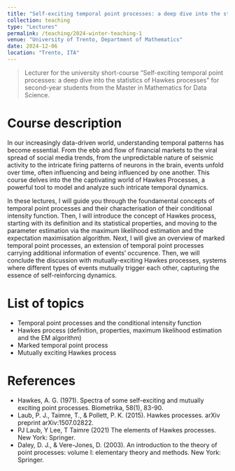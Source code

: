 ```yaml
---
title: "Self-exciting temporal point processes: a deep dive into the statistics of Hawkes processes"
collection: teaching
type: "Lectures"
permalink: /teaching/2024-winter-teaching-1
venue: "University of Trento, Department of Mathematics"
date: 2024-12-06
location: "Trento, ITA"
---
```


> Lecturer for the university short-course “Self-exciting temporal point processes: a deep dive into the statistics of Hawkes processes” for second-year students from the Master in Mathematics for Data Science.


Course description
======
In our increasingly data-driven world, understanding temporal patterns has become essential. From the ebb and flow of financial markets to the viral spread of social media trends, from the unpredictable nature of seismic activity to the intricate firing patterns of neurons in the brain, events unfold over time, often influencing and being influenced by one another. This course delves into the the captivating world of Hawkes Processes, a powerful tool to model and analyze such intricate temporal dynamics.

In these lectures, I will guide you through the foundamental concepts of temporal point processes and their characterisation of their conditional intensity function. Then, I will introduce the concept of Hawkes process, starting with its definition and its statistical properties, and moving to the parameter estimation via the maximum likelihood estimation and the expectation maximisation algorithm. Next, I will give an overview of marked temporal point processes, an extension of temporal point processes carrying additional information of events’ occurence. Then, we will conclude the discussion with mutually-exciting Hawkes processes, systems where different types of events mutually trigger each other, capturing the essence of self-reinforcing dynamics.

List of topics
======
* Temporal point processes and the conditional intensity function
* Hawkes process (definition, properties, maximum likelihood estimation and the EM algorithm)
* Marked temporal point process
* Mutually exciting Hawkes process

References
======
* Hawkes, A. G. (1971). Spectra of some self-exciting and mutually exciting point processes. Biometrika, 58(1), 83-90.
* Laub, P. J., Taimre, T., & Pollett, P. K. (2015). Hawkes processes. arXiv preprint arXiv:1507.02822.
* PJ Laub, Y Lee, T Taimre (2021) The elements of Hawkes processes. New York: Springer.
* Daley, D. J., & Vere-Jones, D. (2003). An introduction to the theory of point processes: volume I: elementary theory and methods. New York: Springer.
